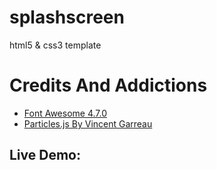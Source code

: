 # splashscreen
html5 &amp; css3 template


<H1>Credits And Addictions</H1>

<ul>
  <li><a href="https://cdnjs.cloudflare.com/ajax/libs/font-awesome/4.7.0/css/font-awesome.min.css">Font Awesome 4.7.0</a></li>
  <li><a href="https://github.com/VincentGarreau/particles.js/">Particles.js By Vincent Garreau</a></li>
  </ul>
  
  <h2>Live Demo: <a href="http://repo.altervista.org/template/splashscreen"></a></h2>

